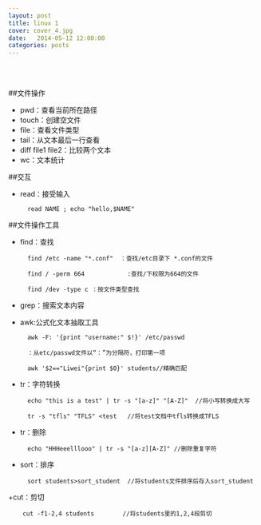 ```yaml
---
layout: post
title: linux 1
cover: cover_4.jpg
date:   2014-05-12 12:00:00
categories: posts
---
```

<br/>
<br/>




##文件操作
+ pwd：查看当前所在路径
+ touch：创建空文件
+ file：查看文件类型
+ tail：从文本最后一行查看
+ diff file1 file2：比较两个文本
+ wc：文本统计

##交互
+ read：接受输入

		read NAME ; echo "hello,$NAME"

##文件操作工具
+ find：查找

		find /etc -name "*.conf"  ：查找/etc目录下 *.conf的文件
	
		find / -perm 664			:查找/下权限为664的文件
	
		find /dev -type c ：按文件类型查找

+ grep：搜索文本内容

		

+ awk:公式化文本抽取工具


		awk -F: '{print "username:" $!}' /etc/passwd
		
		：从etc/passwd文件以“：”为分隔符，打印第一项
		
		awk '$2=="Liwei"{print $0}' students//精确匹配

+ tr：字符转换

	
		echo "this is a test" | tr -s "[a-z]" "[A-Z]"  //将小写转换成大写
	
		tr -s "tfls" "TFLS" <test 	//将test文档中tfls转换成TFLS

+ tr：删除

	
		echo "HHHeeelllooo" | tr -s "[a-z][A-Z]" //删除重复字符

+ sort：排序

		sort students>sort_student  //将students文件排序后存入sort_student

+cut：剪切

		cut -f1-2,4 students		//将students里的1,2,4段剪切
